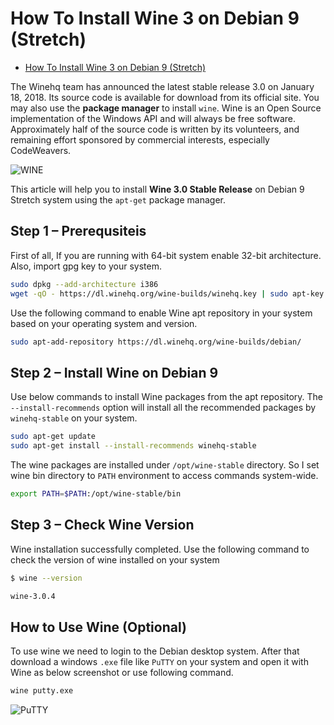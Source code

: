 # How To Install Wine 3 on Debian 9 (Stretch)

- [How To Install Wine 3 on Debian 9 (Stretch)](https://tecadmin.net/install-wine-debian-9-stretch/)

The Winehq team has announced the latest stable release 3.0 on January 18, 2018. Its source code is available for download from its official site. You may also use the **package manager** to install `wine`. Wine is an Open Source implementation of the Windows API and will always be free software. Approximately half of the source code is written by its volunteers, and remaining effort sponsored by commercial interests, especially CodeWeavers.

![WINE](https://tecadmin.net/wp-content/uploads/2013/10/winehq_logo_glass.png)

This article will help you to install **Wine 3.0 Stable Release** on Debian 9 Stretch system using the `apt-get` package manager.

## Step 1 – Prerequsiteis

First of all, If you are running with 64-bit system enable 32-bit architecture. Also, import gpg key to your system.

```bash
sudo dpkg --add-architecture i386 
wget -qO - https://dl.winehq.org/wine-builds/winehq.key | sudo apt-key add -
```

Use the following command to enable Wine apt repository in your system based on your operating system and version.

```bash
sudo apt-add-repository https://dl.winehq.org/wine-builds/debian/
```

## Step 2 – Install Wine on Debian 9

Use below commands to install Wine packages from the apt repository. The `--install-recommends` option will install all the recommended packages by `winehq-stable` on your system.

```bash
sudo apt-get update
sudo apt-get install --install-recommends winehq-stable
```

The wine packages are installed under `/opt/wine-stable` directory. So I set wine bin directory to `PATH` environment to access commands system-wide.

```bash
export PATH=$PATH:/opt/wine-stable/bin
```

## Step 3 – Check Wine Version

Wine installation successfully completed. Use the following command to check the version of wine installed on your system

```bash
$ wine --version

wine-3.0.4
```

## How to Use Wine (Optional)

To use wine we need to login to the Debian desktop system. After that download a windows `.exe` file like `PuTTY` on your system and open it with Wine as below screenshot or use following command.

```bash
wine putty.exe
```

![PuTTY](https://tecadmin.net/wp-content/uploads/2019/01/wine-debian9.png)
